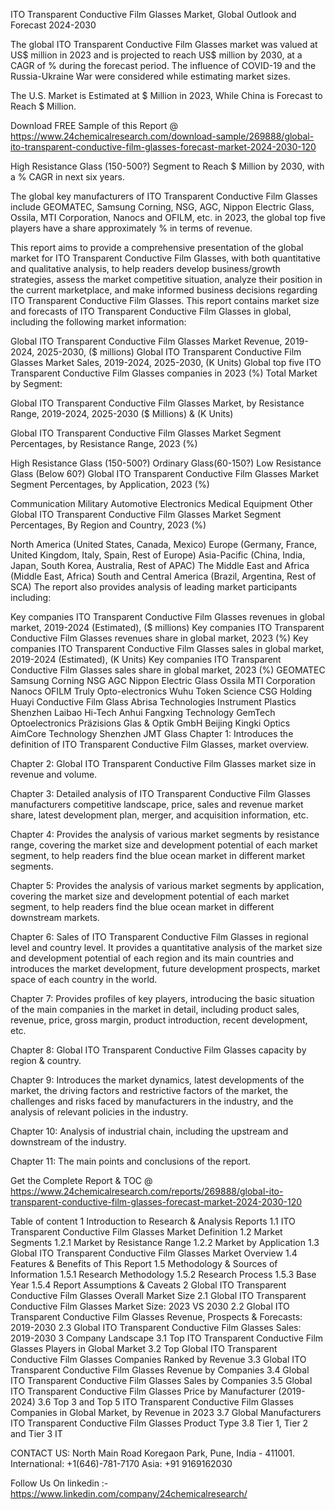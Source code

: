 ITO Transparent Conductive Film Glasses Market, Global Outlook and Forecast 2024-2030

The global ITO Transparent Conductive Film Glasses market was valued at US$ million in 2023 and is projected to reach US$ million by 2030, at a CAGR of % during the forecast period. The influence of COVID-19 and the Russia-Ukraine War were considered while estimating market sizes.

The U.S. Market is Estimated at $ Million in 2023, While China is Forecast to Reach $ Million.

Download FREE Sample of this Report @ https://www.24chemicalresearch.com/download-sample/269888/global-ito-transparent-conductive-film-glasses-forecast-market-2024-2030-120

High Resistance Glass (150-500?) Segment to Reach $ Million by 2030, with a % CAGR in next six years.

The global key manufacturers of ITO Transparent Conductive Film Glasses include GEOMATEC, Samsung Corning, NSG, AGC, Nippon Electric Glass, Ossila, MTI Corporation, Nanocs and OFILM, etc. in 2023, the global top five players have a share approximately % in terms of revenue.

This report aims to provide a comprehensive presentation of the global market for ITO Transparent Conductive Film Glasses, with both quantitative and qualitative analysis, to help readers develop business/growth strategies, assess the market competitive situation, analyze their position in the current marketplace, and make informed business decisions regarding ITO Transparent Conductive Film Glasses. This report contains market size and forecasts of ITO Transparent Conductive Film Glasses in global, including the following market information:

Global ITO Transparent Conductive Film Glasses Market Revenue, 2019-2024, 2025-2030, ($ millions)
Global ITO Transparent Conductive Film Glasses Market Sales, 2019-2024, 2025-2030, (K Units)
Global top five ITO Transparent Conductive Film Glasses companies in 2023 (%)
Total Market by Segment:

Global ITO Transparent Conductive Film Glasses Market, by Resistance Range, 2019-2024, 2025-2030 ($ Millions) & (K Units)

Global ITO Transparent Conductive Film Glasses Market Segment Percentages, by Resistance Range, 2023 (%)

High Resistance Glass (150-500?)
Ordinary Glass(60-150?)
Low Resistance Glass (Below 60?)
Global ITO Transparent Conductive Film Glasses Market Segment Percentages, by Application, 2023 (%)

Communication
Military
Automotive Electronics
Medical Equipment
Other
Global ITO Transparent Conductive Film Glasses Market Segment Percentages, By Region and Country, 2023 (%)

North America (United States, Canada, Mexico)
Europe (Germany, France, United Kingdom, Italy, Spain, Rest of Europe)
Asia-Pacific (China, India, Japan, South Korea, Australia, Rest of APAC)
The Middle East and Africa (Middle East, Africa)
South and Central America (Brazil, Argentina, Rest of SCA)
The report also provides analysis of leading market participants including:

Key companies ITO Transparent Conductive Film Glasses revenues in global market, 2019-2024 (Estimated), ($ millions)
Key companies ITO Transparent Conductive Film Glasses revenues share in global market, 2023 (%)
Key companies ITO Transparent Conductive Film Glasses sales in global market, 2019-2024 (Estimated), (K Units)
Key companies ITO Transparent Conductive Film Glasses sales share in global market, 2023 (%)
GEOMATEC
Samsung Corning
NSG
AGC
Nippon Electric Glass
Ossila
MTI Corporation
Nanocs
OFILM
Truly Opto-electronics
Wuhu Token Science
CSG Holding
Huayi Conductive Film Glass
Abrisa Technologies
Instrument Plastics
Shenzhen Laibao Hi-Tech
Anhui Fangxing Technology
GemTech Optoelectronics
Präzisions Glas & Optik GmbH
Beijing Kingki Optics
AimCore Technology
Shenzhen JMT Glass
Chapter 1: Introduces the definition of ITO Transparent Conductive Film Glasses, market overview.

Chapter 2: Global ITO Transparent Conductive Film Glasses market size in revenue and volume.

Chapter 3: Detailed analysis of ITO Transparent Conductive Film Glasses manufacturers competitive landscape, price, sales and revenue market share, latest development plan, merger, and acquisition information, etc.

Chapter 4: Provides the analysis of various market segments by resistance range, covering the market size and development potential of each market segment, to help readers find the blue ocean market in different market segments.

Chapter 5: Provides the analysis of various market segments by application, covering the market size and development potential of each market segment, to help readers find the blue ocean market in different downstream markets.

Chapter 6: Sales of ITO Transparent Conductive Film Glasses in regional level and country level. It provides a quantitative analysis of the market size and development potential of each region and its main countries and introduces the market development, future development prospects, market space of each country in the world.

Chapter 7: Provides profiles of key players, introducing the basic situation of the main companies in the market in detail, including product sales, revenue, price, gross margin, product introduction, recent development, etc.

Chapter 8: Global ITO Transparent Conductive Film Glasses capacity by region & country.

Chapter 9: Introduces the market dynamics, latest developments of the market, the driving factors and restrictive factors of the market, the challenges and risks faced by manufacturers in the industry, and the analysis of relevant policies in the industry.

Chapter 10: Analysis of industrial chain, including the upstream and downstream of the industry.

Chapter 11: The main points and conclusions of the report.

Get the Complete Report & TOC @ https://www.24chemicalresearch.com/reports/269888/global-ito-transparent-conductive-film-glasses-forecast-market-2024-2030-120

Table of content
1 Introduction to Research & Analysis Reports
1.1 ITO Transparent Conductive Film Glasses Market Definition
1.2 Market Segments
1.2.1 Market by Resistance Range
1.2.2 Market by Application
1.3 Global ITO Transparent Conductive Film Glasses Market Overview
1.4 Features & Benefits of This Report
1.5 Methodology & Sources of Information
1.5.1 Research Methodology
1.5.2 Research Process
1.5.3 Base Year
1.5.4 Report Assumptions & Caveats
2 Global ITO Transparent Conductive Film Glasses Overall Market Size
2.1 Global ITO Transparent Conductive Film Glasses Market Size: 2023 VS 2030
2.2 Global ITO Transparent Conductive Film Glasses Revenue, Prospects & Forecasts: 2019-2030
2.3 Global ITO Transparent Conductive Film Glasses Sales: 2019-2030
3 Company Landscape
3.1 Top ITO Transparent Conductive Film Glasses Players in Global Market
3.2 Top Global ITO Transparent Conductive Film Glasses Companies Ranked by Revenue
3.3 Global ITO Transparent Conductive Film Glasses Revenue by Companies
3.4 Global ITO Transparent Conductive Film Glasses Sales by Companies
3.5 Global ITO Transparent Conductive Film Glasses Price by Manufacturer (2019-2024)
3.6 Top 3 and Top 5 ITO Transparent Conductive Film Glasses Companies in Global Market, by Revenue in 2023
3.7 Global Manufacturers ITO Transparent Conductive Film Glasses Product Type
3.8 Tier 1, Tier 2 and Tier 3 IT

CONTACT US:
North Main Road Koregaon Park, Pune, India - 411001.
International: +1(646)-781-7170
Asia: +91 9169162030

Follow Us On linkedin :- https://www.linkedin.com/company/24chemicalresearch/
